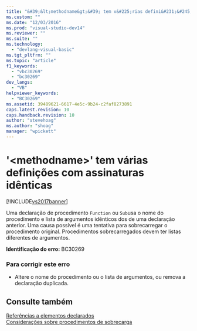 ```yaml
---
title: "&#39;&lt;methodname&gt;&#39; tem v&#225;rias defini&#231;&#245;es com assinaturas id&#234;nticas | Microsoft Docs"
ms.custom: ""
ms.date: "12/03/2016"
ms.prod: "visual-studio-dev14"
ms.reviewer: ""
ms.suite: ""
ms.technology: 
  - "devlang-visual-basic"
ms.tgt_pltfrm: ""
ms.topic: "article"
f1_keywords: 
  - "vbc30269"
  - "bc30269"
dev_langs: 
  - "VB"
helpviewer_keywords: 
  - "BC30269"
ms.assetid: 39489621-6617-4e5c-9b24-c2faf8273891
caps.latest.revision: 10
caps.handback.revision: 10
author: "stevehoag"
ms.author: "shoag"
manager: "wpickett"
---
```

# &#39;&lt;methodname&gt;&#39; tem v&#225;rias defini&#231;&#245;es com assinaturas id&#234;nticas
[!INCLUDE[vs2017banner](../../../csharp/includes/vs2017banner.md)]

Uma declaração de procedimento `Function` ou `Sub`usa o nome do procedimento e lista de argumentos idênticos dos de uma declaração anterior.  Uma causa possível é uma tentativa para sobrecarregar o procedimento original.  Procedimentos sobrecarregados devem ter listas diferentes de argumentos.  
  
 **Identificação do erro:**  BC30269  
  
### Para corrigir este erro  
  
-   Altere o nome do procedimento ou o lista de argumentos, ou remova a declaração duplicada.  
  
## Consulte também  
 [Referências a elementos declarados](../../../visual-basic/programming-guide/language-features/declared-elements/references-to-declared-elements.md)   
 [Considerações sobre procedimentos de sobrecarga](../../../visual-basic/programming-guide/language-features/procedures/considerations-in-overloading-procedures.md)
